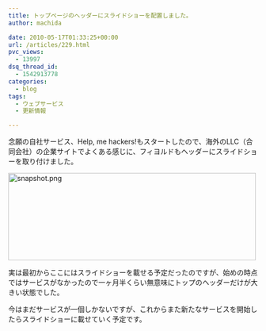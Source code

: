 ```yaml
---
title: トップページのヘッダーにスライドショーを配置しました。
author: machida

date: 2010-05-17T01:33:25+00:00
url: /articles/229.html
pvc_views:
  - 13997
dsq_thread_id:
  - 1542913778
categories:
  - blog
tags:
  - ウェブサービス
  - 更新情報

---
```

念願の自社サービス、Help, me hackers!もスタートしたので、海外のLLC（合同会社）の企業サイトでよくある感じに、フィヨルドもヘッダーにスライドショーを取り付けました。

<p class="center">
  <img src="http://farm4.static.flickr.com/3309/4613318967_13f5835b52.jpg" width="500" height="176" alt="snapshot.png" />
</p>

実は最初からここにはスライドショーを載せる予定だったのですが、始めの時点ではサービスがなかったので一ヶ月半くらい無意味にトップのヘッダーだけが大きい状態でした。

今はまだサービスが一個しかないですが、これからまた新たなサービスを開始したらスライドショーに載せていく予定です。